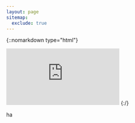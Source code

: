 ```yaml
---
layout: page
sitemap:
  exclude: true
---
```


{::nomarkdown type="html"}
<iframe src="https://vk.com/video_ext.php?oid=63362171&id=456239018&hash=8aa1de203cfb4788&hd=4" width="device-width" frameborder="0" allowfullscreen></iframe>
{:/}

ha